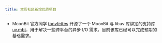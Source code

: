 ```yaml
---
title: 本周社区新增优质项目
---
```


- MoonBit 官方同学 [tonyfettes](https://github.com/tonyfettes) 开源了一个 MoonBit 与 libuv 库绑定的支持库 [uv.mbt](https://github.com/moonbit-community/uv.mbt)，用于解决一些跨平台的异步 I/O 需求。目前该库已经可以完成预期的基础需求。
